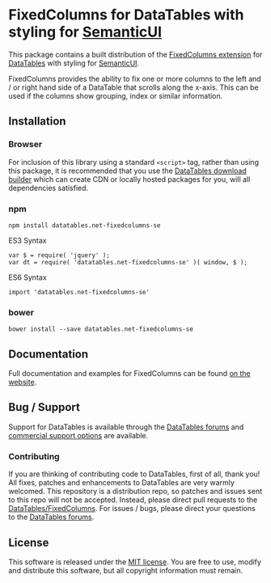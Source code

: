 # FixedColumns for DataTables with styling for [SemanticUI](https://semantic-ui.com/)

This package contains a built distribution of the [FixedColumns extension](https://datatables.net/extensions/fixedcolumns) for [DataTables](https://datatables.net/) with styling for [SemanticUI](https://semantic-ui.com/).

FixedColumns provides the ability to fix one or more columns to the left and / or right hand side of a DataTable that scrolls along the x-axis. This can be used if the columns show grouping, index or similar information.


## Installation

### Browser

For inclusion of this library using a standard `<script>` tag, rather than using this package, it is recommended that you use the [DataTables download builder](//datatables.net/download) which can create CDN or locally hosted packages for you, will all dependencies satisfied.

### npm

```
npm install datatables.net-fixedcolumns-se
```

ES3 Syntax
```
var $ = require( 'jquery' );
var dt = require( 'datatables.net-fixedcolumns-se' )( window, $ );
```

ES6 Syntax
```
import 'datatables.net-fixedcolumns-se'
```

### bower

```
bower install --save datatables.net-fixedcolumns-se
```



## Documentation

Full documentation and examples for FixedColumns can be found [on the website](https://datatables.net/extensions/fixedcolumns).


## Bug / Support

Support for DataTables is available through the [DataTables forums](//datatables.net/forums) and [commercial support options](//datatables.net/support) are available.


### Contributing

If you are thinking of contributing code to DataTables, first of all, thank you! All fixes, patches and enhancements to DataTables are very warmly welcomed. This repository is a distribution repo, so patches and issues sent to this repo will not be accepted. Instead, please direct pull requests to the [DataTables/FixedColumns](http://github.com/DataTables/FixedColumns). For issues / bugs, please direct your questions to the [DataTables forums](//datatables.net/forums).


## License

This software is released under the [MIT license](//datatables.net/license). You are free to use, modify and distribute this software, but all copyright information must remain.

